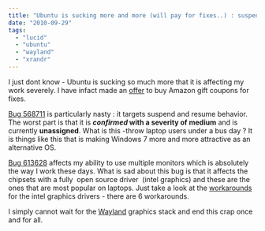 ```yaml
---
title: "Ubuntu is sucking more and more (will pay for fixes..) : suspend/resume and dual monitor issues"
date: "2010-09-29"
tags: 
  - "lucid"
  - "ubuntu"
  - "wayland"
  - "xrandr"
---
```


I just dont know - Ubuntu is sucking so much more that it is affecting my work severely. I have infact made an [offer](https://bugs.launchpad.net/ubuntu/+source/linux/+bug/568711/comments/105) to buy Amazon gift coupons for fixes.

[Bug 568711](https://bugs.launchpad.net/ubuntu/+source/linux/+bug/568711) is particularly nasty : it targets suspend and resume behavior. The worst part is that it is **_confirmed_ with a severity of medium** and is currently **unassigned**. What is this -throw laptop users under a bus day ? It is things like this that is making Windows 7 more and more attractive as an alternative OS.

[Bug 613628](https://bugs.launchpad.net/ubuntu/+source/xserver-xorg-video-intel/+bug/613628) affects my ability to use multiple monitors which is absolutely the way I work these days. What is sad about this bug is that it affects the chipsets with a fully  open source driver  (intel graphics) and these are the ones that are most popular on laptops. Just take a look at the [workarounds](https://wiki.ubuntu.com/X/Bugs/Lucidi8xxFreezes) for the intel graphics drivers - there are 6 workarounds.

I simply cannot wait for the [Wayland](http://en.wikipedia.org/wiki/Wayland_(display_server)) graphics stack and end this crap once and for all.
